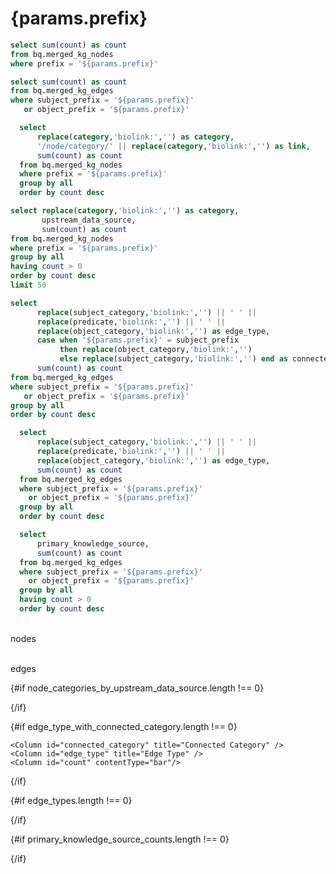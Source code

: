 # {params.prefix}

```sql number_of_nodes
select sum(count) as count
from bq.merged_kg_nodes
where prefix = '${params.prefix}'
```

```sql number_of_edges
select sum(count) as count
from bq.merged_kg_edges
where subject_prefix = '${params.prefix}'
   or object_prefix = '${params.prefix}'    
```

```sql nodes_by_category
  select 
      replace(category,'biolink:','') as category,
      '/node/category/' || replace(category,'biolink:','') as link,
      sum(count) as count
  from bq.merged_kg_nodes
  where prefix = '${params.prefix}'
  group by all
  order by count desc  
```

```sql node_categories_by_upstream_data_source
select replace(category,'biolink:','') as category, 
       upstream_data_source, 
       sum(count) as count 
from bq.merged_kg_nodes
where prefix = '${params.prefix}'
group by all
having count > 0
order by count desc
limit 50
```

```sql edge_type_with_connected_category
select 
      replace(subject_category,'biolink:','') || ' ' ||
      replace(predicate,'biolink:','') || ' ' || 
      replace(object_category,'biolink:','') as edge_type,
      case when '${params.prefix}' = subject_prefix 
           then replace(object_category,'biolink:','') 
           else replace(subject_category,'biolink:','') end as connected_category,
      sum(count) as count   
from bq.merged_kg_edges
where subject_prefix = '${params.prefix}'
   or object_prefix = '${params.prefix}'    
group by all
order by count desc
```


```sql edge_types
  select 
      replace(subject_category,'biolink:','') || ' ' ||
      replace(predicate,'biolink:','') || ' ' || 
      replace(object_category,'biolink:','') as edge_type,      
      sum(count) as count
  from bq.merged_kg_edges
  where subject_prefix = '${params.prefix}'
    or object_prefix = '${params.prefix}'    
  group by all
  order by count desc
```  

```sql primary_knowledge_source_counts
  select
      primary_knowledge_source,
      sum(count) as count
  from bq.merged_kg_edges
  where subject_prefix = '${params.prefix}'
    or object_prefix = '${params.prefix}'
  group by all
  having count > 0
  order by count desc
```


<Grid col=2>
    <p class="text-center text-lg"><span class="font-semibold text-2xl"><Value data={number_of_edges} column="count" fmt="integer"/></span><br/>nodes</p>
    <p class="text-center text-lg"><span class="font-semibold text-2xl"><Value data={number_of_nodes} column="count" fmt="integer"/></span><br/>edges</p>
</Grid>

{#if node_categories_by_upstream_data_source.length !== 0}

<BarChart 
    data={node_categories_by_upstream_data_source}
    x=category
    y=count
    series=upstream_data_source
    swapXY=true    
    title="Category"
/>
{/if}

{#if edge_type_with_connected_category.length !== 0}
<DataTable
    data={edge_type_with_connected_category}
    title="Connections to {params.prefix} Nodes"
    groupBy=connected_category
    subtotals=true
    totalRow=true
    groupsOpen=false>
    
    <Column id="connected_category" title="Connected Category" />
    <Column id="edge_type" title="Edge Type" />
    <Column id="count" contentType="bar"/>
</DataTable>
{/if}

{#if edge_types.length !== 0}
<DataTable
    data={edge_types}
    title="Edge Types"
    search=true
    pagination=true
    rows=20>
    <Column id="edge_type" title="Edge Type" />
    <Column id="count" contentType="bar"/>
</DataTable>

{/if}

{#if primary_knowledge_source_counts.length !== 0}
<DataTable
    data={primary_knowledge_source_counts}
    title="Edge Counts by Primary Knowledge Source"
    search=true
    pagination=true
    rows=20>
    <Column id="primary_knowledge_source" title="Primary Knowledge Source" />
    <Column id="count" contentType="bar"/>
</DataTable>

<!-- <BarChart
    data={primary_knowledge_source_counts}
    x=primary_knowledge_source
    y=count
    split=upstream_data_source
    title="Edge Counts by Primary Knowledge Source"
    swapXY=true
/> -->
{/if}
